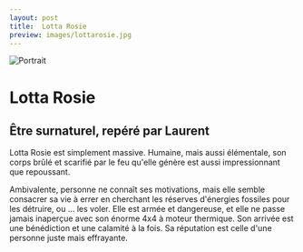 ```yaml
---
layout: post
title:  Lotta Rosie
preview: images/lottarosie.jpg
---
```


![Portrait](/csf4/images/lottarosie.jpg)

# Lotta Rosie
## Être surnaturel, repéré par Laurent
Lotta Rosie est simplement massive. Humaine, mais aussi élémentale, son corps brûlé et scarifié par le feu qu'elle génère est aussi impressionnant que repoussant. 

Ambivalente, personne ne connaît ses motivations, mais elle semble consacrer sa vie  à errer en cherchant les réserves d'énergies fossiles  pour les détruire, ou ... les voler. Elle est armée et dangereuse, et elle ne passe jamais inaperçue avec son énorme 4x4 à moteur thermique. Son arrivée est une bénédiction et une calamité à la fois. Sa réputation est celle d'une personne juste mais effrayante. 


<!--
### Sa fiche de répérage 

![Fiche](/images/az_f.jpg)

-->
